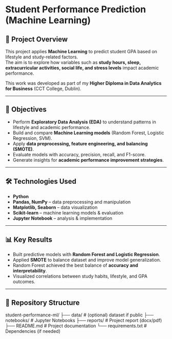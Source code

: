 # Student Performance Prediction (Machine Learning)

## 📌 Project Overview
This project applies **Machine Learning** to predict student GPA based on lifestyle and study-related factors.  
The aim is to explore how variables such as **study hours, sleep, extracurricular activities, social life, and stress levels** impact academic performance.  

This work was developed as part of my **Higher Diploma in Data Analytics for Business** (CCT College, Dublin).

---

## 🎯 Objectives
- Perform **Exploratory Data Analysis (EDA)** to understand patterns in lifestyle and academic performance.  
- Build and compare **Machine Learning models** (Random Forest, Logistic Regression, SVM).  
- Apply **data preprocessing, feature engineering, and balancing (SMOTE)**.  
- Evaluate models with accuracy, precision, recall, and F1-score.  
- Generate insights for **academic performance improvement strategies**.

---

## 🛠️ Technologies Used
- **Python**  
- **Pandas, NumPy** – data preprocessing and manipulation  
- **Matplotlib, Seaborn** – data visualization  
- **Scikit-learn** – machine learning models & evaluation  
- **Jupyter Notebook** – analysis & implementation  

---

## 📊 Key Results
- Built predictive models with **Random Forest and Logistic Regression**.  
- Applied **SMOTE** to balance dataset and improve model generalization.  
- Random Forest achieved the best balance of **accuracy and interpretability**.  
- Visualized correlations between study habits, lifestyle, and GPA outcomes.  

---

## 📂 Repository Structure
student-performance-ml/
 ├── data/              # (optional) dataset if public
 ├── notebooks/         # Jupyter Notebooks
 ├── reports/           # Project report (docx/pdf)
 ├── README.md          # Project documentation
 └── requirements.txt   # Dependencies (if needed)


